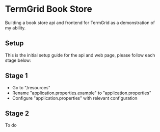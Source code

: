 # TermGrid Book Store
Building a book store api and frontend for TermGrid as a demonstration of my ability.

## Setup
This is the initial setup guide for the api and web page, please follow each stage below:

## Stage 1

- Go to "/resources"
- Rename "application.properties.example" to "application.properties"
- Configure "application.properties" with relevant configuration

## Stage 2

To do
